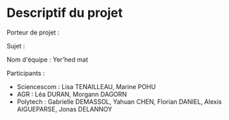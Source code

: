 # Descriptif du projet

Porteur de projet :

Sujet :

Nom d'équipe : Yer'hed mat

Participants :

- Sciencescom : Lisa TENAILLEAU, Marine POHU
- AGR : Léa DURAN, Morgann DAGORN
- Polytech : Gabrielle DEMASSOL, Yahuan CHEN, Florian DANIEL, Alexis AIGUEPARSE, Jonas DELANNOY
